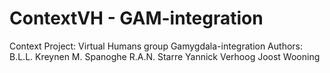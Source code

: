 # ContextVH - GAM-integration
Context Project: Virtual Humans group Gamygdala-integration
Authors:  	B.L.L. Kreynen
  		  	M. Spanoghe
          	R.A.N. Starre
  		  	Yannick Verhoog
  			Joost Wooning